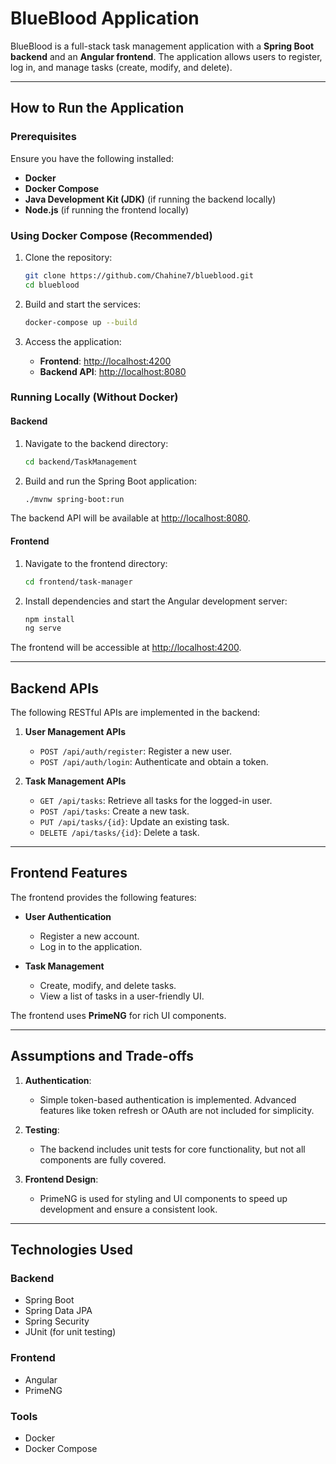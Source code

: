 
# BlueBlood Application

BlueBlood is a full-stack task management application with a **Spring Boot backend** and an **Angular frontend**. The application allows users to register, log in, and manage tasks (create, modify, and delete).

---

## How to Run the Application

### Prerequisites

Ensure you have the following installed:

- **Docker**  
- **Docker Compose**  
- **Java Development Kit (JDK)** (if running the backend locally)  
- **Node.js** (if running the frontend locally)

### Using Docker Compose (Recommended)

1. Clone the repository:  
   ```bash
   git clone https://github.com/Chahine7/blueblood.git
   cd blueblood
   ```

2. Build and start the services:  
   ```bash
   docker-compose up --build
   ```

3. Access the application:  
   - **Frontend**: [http://localhost:4200](http://localhost:4200)  
   - **Backend API**: [http://localhost:8080](http://localhost:8080)

### Running Locally (Without Docker)

#### Backend

1. Navigate to the backend directory:  
   ```bash
   cd backend/TaskManagement
   ```

2. Build and run the Spring Boot application:  
   ```bash
   ./mvnw spring-boot:run
   ```

The backend API will be available at [http://localhost:8080](http://localhost:8080).

#### Frontend

1. Navigate to the frontend directory:  
   ```bash
   cd frontend/task-manager
   ```

2. Install dependencies and start the Angular development server:  
   ```bash
   npm install
   ng serve
   ```

The frontend will be accessible at [http://localhost:4200](http://localhost:4200).

---

## Backend APIs

The following RESTful APIs are implemented in the backend:

1. **User Management APIs**  
   - `POST /api/auth/register`: Register a new user.  
   - `POST /api/auth/login`: Authenticate and obtain a token.

2. **Task Management APIs**  
   - `GET /api/tasks`: Retrieve all tasks for the logged-in user.  
   - `POST /api/tasks`: Create a new task.  
   - `PUT /api/tasks/{id}`: Update an existing task.  
   - `DELETE /api/tasks/{id}`: Delete a task.

---

## Frontend Features

The frontend provides the following features:

- **User Authentication**  
  - Register a new account.  
  - Log in to the application.

- **Task Management**  
  - Create, modify, and delete tasks.  
  - View a list of tasks in a user-friendly UI.  

The frontend uses **PrimeNG** for rich UI components.

---

## Assumptions and Trade-offs

1. **Authentication**:  
   - Simple token-based authentication is implemented. Advanced features like token refresh or OAuth are not included for simplicity.
   
2. **Testing**:  
   - The backend includes unit tests for core functionality, but not all components are fully covered.
   
3. **Frontend Design**:  
   - PrimeNG is used for styling and UI components to speed up development and ensure a consistent look.

---

## Technologies Used

### Backend
- Spring Boot  
- Spring Data JPA  
- Spring Security  
- JUnit (for unit testing)

### Frontend
- Angular  
- PrimeNG  

### Tools
- Docker  
- Docker Compose
